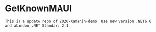 # GetKnownMAUI
`
This is a update repo of 2020-Xamarin-demo.
Use new version .NET6.0 and abandon .NET Standard 2.1
`